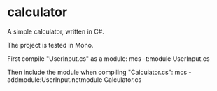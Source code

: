 # calculator
A simple calculator, written in C#.

The project is tested in Mono.

First compile "UserInput.cs" as a module:
mcs -t:module UserInput.cs

Then include the module when compiling "Calculator.cs":
mcs -addmodule:UserInput.netmodule Calculator.cs
